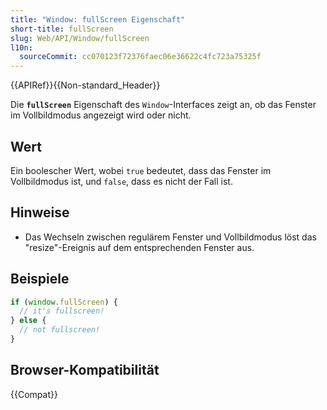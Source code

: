 ```yaml
---
title: "Window: fullScreen Eigenschaft"
short-title: fullScreen
slug: Web/API/Window/fullScreen
l10n:
  sourceCommit: cc070123f72376faec06e36622c4fc723a75325f
---
```


{{APIRef}}{{Non-standard_Header}}

Die **`fullScreen`** Eigenschaft des `Window`-Interfaces zeigt an, ob das Fenster im Vollbildmodus angezeigt wird oder nicht.

## Wert

Ein boolescher Wert, wobei `true` bedeutet, dass das Fenster im Vollbildmodus ist, und `false`, dass es nicht der Fall ist.

## Hinweise

- Das Wechseln zwischen regulärem Fenster und Vollbildmodus löst das "resize"-Ereignis auf dem entsprechenden Fenster aus.

## Beispiele

```js
if (window.fullScreen) {
  // it's fullscreen!
} else {
  // not fullscreen!
}
```

## Browser-Kompatibilität

{{Compat}}
